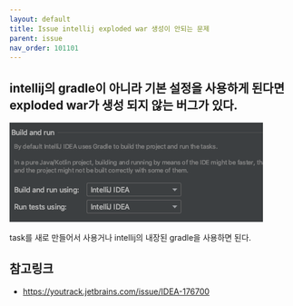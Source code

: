 ```yaml
---
layout: default
title: Issue intellij exploded war 생성이 안되는 문제
parent: issue
nav_order: 101101
---
```


## intellij의 gradle이 아니라 기본 설정을 사용하게 된다면 exploded war가 생성 되지 않는 버그가 있다.
![](/docs/attach/intellij-exploded-war.png)

task를 새로 만들어서 사용거나 intellij의 내장된 gradle을 사용하면 된다.

## 참고링크 
* https://youtrack.jetbrains.com/issue/IDEA-176700